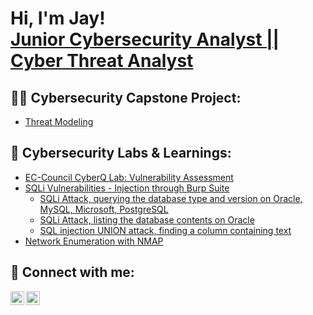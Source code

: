 <h1>Hi, I'm Jay! <br/><a href="https://www.linkedin.com/in/jayshrestha55/">Junior Cybersecurity Analyst || Cyber Threat Analyst</a></h1>

<h2>👨‍💻 Cybersecurity Capstone Project:</h2>

- [Threat Modeling](https://github.com/vipercipher/ThreatModelingProject)

<h2>🧪 Cybersecurity Labs & Learnings:</h2>

- [EC-Council CyberQ Lab: Vulnerability Assessment](https://github.com/vipercipher)
- [SQLi Vulnerabilities - Injection through Burp Suite](https://github.com/vipercipher)
    - [SQLi Attack, querying the database type and version on Oracle, MySQL, Microsoft, PostgreSQL](https://github.com/vipercipher)
    - [SQLi Attack, listing the database contents on Oracle](https://github.com/vipercipher)
    - [SQL injection UNION attack, finding a column containing text](https://github.com/vipercipher)
- [Network Enumeration with NMAP](https://github.com/vipercipher)

<h2> 🤳 Connect with me:</h2>

[<img align="left" alt="JayShrestha | Twitter" width="22px" src="https://cdn.jsdelivr.net/npm/simple-icons@v3/icons/twitter.svg" />][twitter]
[<img align="left" alt="JayShrestha | LinkedIn" width="22px" src="https://cdn.jsdelivr.net/npm/simple-icons@v3/icons/linkedin.svg" />][linkedin]


[twitter]: https://twitter.com/jayson081
[linkedin]: https://linkedin.com/in/jayshrestha55

<!--
**Joatjay/Joatjay** is a ✨ _special_ ✨ repository because its `README.md` (this file) appears on your GitHub profile.

Here are some ideas to get you started:

- 🔭 I’m currently working on ...
- 🌱 I’m currently learning ...
- 👯 I’m looking to collaborate on ...
- 🤔 I’m looking for help with ...
- 💬 Ask me about ...
- 📫 How to reach me: ...
- 😄 Pronouns: ...
- ⚡ Fun fact: ...
-->

